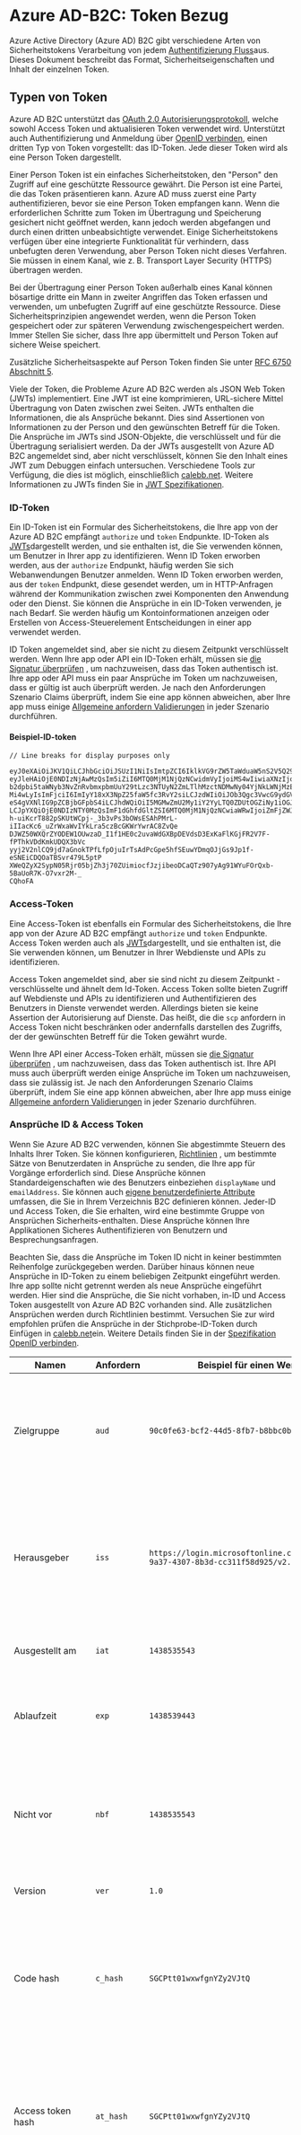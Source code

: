<properties
    pageTitle="Azure-Active Directory B2C | Microsoft Azure"
    description="Die Typen von Token in der Azure-Active Directory B2C ausgestellt."
    services="active-directory-b2c"
    documentationCenter=""
    authors="dstrockis"
    manager="mbaldwin"
    editor=""/>

<tags
    ms.service="active-directory-b2c"
    ms.workload="identity"
    ms.tgt_pltfrm="na"
    ms.devlang="na"
    ms.topic="article"
    ms.date="07/22/2016"
    ms.author="dastrock"/>


# <a name="azure-ad-b2c-token-reference"></a>Azure AD-B2C: Token Bezug

Azure Active Directory (Azure AD) B2C gibt verschiedene Arten von Sicherheitstokens Verarbeitung von jedem [Authentifizierung Fluss](active-directory-b2c-apps.md)aus. Dieses Dokument beschreibt das Format, Sicherheitseigenschaften und Inhalt der einzelnen Token.

## <a name="types-of-tokens"></a>Typen von Token

Azure AD B2C unterstützt das [OAuth 2.0 Autorisierungsprotokoll](active-directory-b2c-reference-protocols.md), welche sowohl Access Token und aktualisieren Token verwendet wird. Unterstützt auch Authentifizierung und Anmeldung über [OpenID verbinden](active-directory-b2c-reference-protocols.md), einen dritten Typ von Token vorgestellt: das ID-Token. Jede dieser Token wird als eine Person Token dargestellt.

Einer Person Token ist ein einfaches Sicherheitstoken, den "Person" den Zugriff auf eine geschützte Ressource gewährt. Die Person ist eine Partei, die das Token präsentieren kann. Azure AD muss zuerst eine Party authentifizieren, bevor sie eine Person Token empfangen kann. Wenn die erforderlichen Schritte zum Token im Übertragung und Speicherung gesichert nicht geöffnet werden, kann jedoch werden abgefangen und durch einen dritten unbeabsichtigte verwendet. Einige Sicherheitstokens verfügen über eine integrierte Funktionalität für verhindern, dass unbefugten deren Verwendung, aber Person Token nicht dieses Verfahren. Sie müssen in einem Kanal, wie z. B. Transport Layer Security (HTTPS) übertragen werden.

Bei der Übertragung einer Person Token außerhalb eines Kanal können bösartige dritte ein Mann in zweiter Angriffen das Token erfassen und verwenden, um unbefugten Zugriff auf eine geschützte Ressource. Diese Sicherheitsprinzipien angewendet werden, wenn die Person Token gespeichert oder zur späteren Verwendung zwischengespeichert werden. Immer Stellen Sie sicher, dass Ihre app übermittelt und Person Token auf sichere Weise speichert.

Zusätzliche Sicherheitsaspekte auf Person Token finden Sie unter [RFC 6750 Abschnitt 5](http://tools.ietf.org/html/rfc6750).

Viele der Token, die Probleme Azure AD B2C werden als JSON Web Token (JWTs) implementiert. Eine JWT ist eine komprimieren, URL-sichere Mittel Übertragung von Daten zwischen zwei Seiten. JWTs enthalten die Informationen, die als Ansprüche bekannt. Dies sind Assertionen von Informationen zu der Person und den gewünschten Betreff für die Token. Die Ansprüche im JWTs sind JSON-Objekte, die verschlüsselt und für die Übertragung serialisiert werden. Da der JWTs ausgestellt von Azure AD B2C angemeldet sind, aber nicht verschlüsselt, können Sie den Inhalt eines JWT zum Debuggen einfach untersuchen. Verschiedene Tools zur Verfügung, die dies ist möglich, einschließlich [calebb.net](http://calebb.net). Weitere Informationen zu JWTs finden Sie in [JWT Spezifikationen](http://self-issued.info/docs/draft-ietf-oauth-json-web-token.html).

### <a name="id-tokens"></a>ID-Token

Ein ID-Token ist ein Formular des Sicherheitstokens, die Ihre app von der Azure AD B2C empfängt `authorize` und `token` Endpunkte. ID-Token als [JWTs](#types-of-tokens)dargestellt werden, und sie enthalten ist, die Sie verwenden können, um Benutzer in Ihrer app zu identifizieren. Wenn ID Token erworben werden, aus der `authorize` Endpunkt, häufig werden Sie sich Webanwendungen Benutzer anmelden. Wenn ID Token erworben werden, aus der `token` Endpunkt, diese gesendet werden, um in HTTP-Anfragen während der Kommunikation zwischen zwei Komponenten den Anwendung oder den Dienst. Sie können die Ansprüche in ein ID-Token verwenden, je nach Bedarf. Sie werden häufig um Kontoinformationen anzeigen oder Erstellen von Access-Steuerelement Entscheidungen in einer app verwendet werden.  

ID Token angemeldet sind, aber sie nicht zu diesem Zeitpunkt verschlüsselt werden. Wenn Ihre app oder API ein ID-Token erhält, müssen sie [die Signatur überprüfen](#token-validation) , um nachzuweisen, dass das Token authentisch ist. Ihre app oder API muss ein paar Ansprüche im Token um nachzuweisen, dass er gültig ist auch überprüft werden. Je nach den Anforderungen Szenario Claims überprüft, indem Sie eine app können abweichen, aber Ihre app muss einige [Allgemeine anfordern Validierungen](#token-validation) in jeder Szenario durchführen.

#### <a name="sample-id-token"></a>Beispiel-ID-token
```
// Line breaks for display purposes only

eyJ0eXAiOiJKV1QiLCJhbGciOiJSUzI1NiIsImtpZCI6IklkVG9rZW5TaWduaW5nS2V5Q29udGFpbmVyIn0.
eyJleHAiOjE0NDIzNjAwMzQsIm5iZiI6MTQ0MjM1NjQzNCwidmVyIjoiMS4wIiwiaXNzIjoiaHR0cHM6Ly9s
b2dpbi5taWNyb3NvZnRvbmxpbmUuY29tLzc3NTUyN2ZmLTlhMzctNDMwNy04YjNkLWNjMzExZjU4ZDkyNS92
Mi4wLyIsImFjciI6ImIyY18xX3NpZ25faW5fc3RvY2siLCJzdWIiOiJOb3Qgc3VwcG9ydGVkIGN1cnJlbnRs
eS4gVXNlIG9pZCBjbGFpbS4iLCJhdWQiOiI5MGMwZmU2My1iY2YyLTQ0ZDUtOGZiNy1iOGJiYzBiMjlkYzYi
LCJpYXQiOjE0NDIzNTY0MzQsImF1dGhfdGltZSI6MTQ0MjM1NjQzNCwiaWRwIjoiZmFjZWJvb2suY29tIn0.
h-uiKcrT882pSKUtWCpj-_3b3vPs3bOWsESAhPMrL-iIIacKc6_uZrWxaWvIYkLra5czBcGKWrYwrAC8ZvQe
DJWZ50WXQrZYODEW1OUwzaD_I1f1HE0c2uvaWdGXBpDEVdsD3ExKaFlKGjFR2V7F-fPThkVDdKmkUDQX3bVc
yyj2V2nlCQ9jd7aGnokTPfLfpOjuIrTsAdPcGpe5hfSEuwYDmqOJjGs9Jp1f-eSNEiCDQOaTBSvr479L5ptP
XWeQZyX2SypN05Rjr05bjZh3j70ZUimiocfJzjibeoDCaQTz907yAg91WYuFOrQxb-5BaUoR7K-O7vxr2M-_
CQhoFA

```

### <a name="access-tokens"></a>Access-Token

Eine Access-Token ist ebenfalls ein Formular des Sicherheitstokens, die Ihre app von der Azure AD B2C empfängt `authorize` und `token` Endpunkte. Access Token werden auch als [JWTs](#types-of-tokens)dargestellt, und sie enthalten ist, die Sie verwenden können, um Benutzer in Ihrer Webdienste und APIs zu identifizieren.

Access Token angemeldet sind, aber sie sind nicht zu diesem Zeitpunkt - verschlüsselte und ähnelt dem Id-Token.  Access Token sollte bieten Zugriff auf Webdienste und APIs zu identifizieren und Authentifizieren des Benutzers in Dienste verwendet werden.  Allerdings bieten sie keine Assertion der Autorisierung auf Dienste.  Das heißt, die die `scp` anfordern in Access Token nicht beschränken oder andernfalls darstellen des Zugriffs, der der gewünschten Betreff für die Token gewährt wurde.

Wenn Ihre API einer Access-Token erhält, müssen sie [die Signatur überprüfen](#token-validation) , um nachzuweisen, dass das Token authentisch ist. Ihre API muss auch überprüft werden einige Ansprüche im Token um nachzuweisen, dass sie zulässig ist. Je nach den Anforderungen Szenario Claims überprüft, indem Sie eine app können abweichen, aber Ihre app muss einige [Allgemeine anfordern Validierungen](#token-validation) in jeder Szenario durchführen.

### <a name="claims-in-id--access-tokens"></a>Ansprüche ID & Access Token

Wenn Sie Azure AD B2C verwenden, können Sie abgestimmte Steuern des Inhalts Ihrer Token. Sie können konfigurieren, [Richtlinien](active-directory-b2c-reference-policies.md) , um bestimmte Sätze von Benutzerdaten in Ansprüche zu senden, die Ihre app für Vorgänge erforderlich sind. Diese Ansprüche können Standardeigenschaften wie des Benutzers einbeziehen `displayName` und `emailAddress`. Sie können auch [eigene benutzerdefinierte Attribute](active-directory-b2c-reference-custom-attr.md) umfassen, die Sie in Ihrem Verzeichnis B2C definieren können. Jeder-ID und Access Token, die Sie erhalten, wird eine bestimmte Gruppe von Ansprüchen Sicherheits-enthalten. Diese Ansprüche können Ihre Applikationen Sicheres Authentifizieren von Benutzern und Besprechungsanfragen.

Beachten Sie, dass die Ansprüche im Token ID nicht in keiner bestimmten Reihenfolge zurückgegeben werden. Darüber hinaus können neue Ansprüche in ID-Token zu einem beliebigen Zeitpunkt eingeführt werden. Ihre app sollte nicht getrennt werden als neue Ansprüche eingeführt werden. Hier sind die Ansprüche, die Sie nicht vorhaben, in-ID und Access Token ausgestellt von Azure AD B2C vorhanden sind. Alle zusätzlichen Ansprüchen werden durch Richtlinien bestimmt. Versuchen Sie zur wird empfohlen prüfen die Ansprüche in der Stichprobe-ID-Token durch Einfügen in [calebb.net](http://calebb.net)ein. Weitere Details finden Sie in der [Spezifikation OpenID verbinden](http://openid.net/specs/openid-connect-core-1_0.html).

| Namen | Anfordern | Beispiel für einen Wert | Beschreibung |
| ----------------------- | ------------------------------- | ------------ | --------------------------------- |
| Zielgruppe | `aud` | `90c0fe63-bcf2-44d5-8fb7-b8bbc0b29dc6` | Ein Publikum Anspruch identifiziert den Empfänger, der das Token. Für Azure AD B2C ist das Publikum Ihre app ID der Anwendung, wie Ihre app im app-Registrierung Portal zugewiesen. Ihre app sollte dieser Wert überprüfen und das Token ablehnen, wenn es nicht übereinstimmt. |
| Herausgeber | `iss` | `https://login.microsoftonline.com/775527ff-9a37-4307-8b3d-cc311f58d925/v2.0/` | Dieser Anspruch identifiziert den Security token Service (STS), der erstellt und das Token zurückgibt. Er gibt außerdem Azure AD-Verzeichnis, in dem der Benutzer authentifiziert wurde. Ihre app sollte der Herausgeber anfordern, um sicherzustellen, dass das Token den Endpunkt Version 2.0 stammen überprüfen. |
| Ausgestellt am | `iat` | `1438535543` | Dieses Argument ist die Uhrzeit, an der das Token Epoche Zeitpunkt dargestellt ausgestellt wurde. |
| Ablaufzeit | `exp` | `1438539443` | Das Ablaufdatum Mal anfordern die Zeit wird, das Token ungültig, wird, dargestellt in Epoche Zeit. Überprüfen Sie die Gültigkeit der token Lebensdauer sollte Ihre app dieser Anspruch verwenden.  |
| Nicht vor | `nbf` | `1438535543` | Dieses Argument ist die Uhrzeit, zu der wird das Token gültig, Epoche Zeitpunkt dargestellt. Dies ist normalerweise der gleiche wie die Zeit, die das Token ausgestellt wurde. Überprüfen Sie die Gültigkeit der token Lebensdauer sollte Ihre app dieser Anspruch verwenden.  |
| Version | `ver` | `1.0` | Dies ist die Version von der Token-ID durch Azure AD definiert. |
| Code hash | `c_hash` | `SGCPtt01wxwfgnYZy2VJtQ` | Nur, wenn das Token zusammen mit einer OAuth 2.0 Autorisierungscode ausgegeben wird, ist in ein ID-Token Hashfunktion Code enthalten. Ein Hash Code kann verwendet werden, die Echtheit eines Autorisierungscodes überprüft. Finden Sie in der [Spezifikation OpenID verbinden](http://openid.net/specs/openid-connect-core-1_0.html) für weitere Details zum Ausführen dieser Überprüfung. |
| Access token hash | `at_hash` | `SGCPtt01wxwfgnYZy2VJtQ` | Ein token Access-Hash ist Bestandteil einer Token-ID nur, wenn das Token in Verbindung mit einer Access-Token OAuth 2.0 ausgegeben wird. Ein token Access-Hash kann verwendet werden, die Echtheit von einer Access-Token überprüft. Finden Sie in der [Spezifikation OpenID verbinden](http://openid.net/specs/openid-connect-core-1_0.html) für weitere Details zum Ausführen dieser Überprüfung. |
| Nonce | `nonce` | `12345` | Eine Nonce ist eine Strategie verwendet, um die Wiedergabe token Angriffen zu verringern. Ihre app kann in einer Anforderung Autorisierung Nonce angeben, indem Sie mit der `nonce` Abfrage Parameter. Der Wert in der Besprechungsanfrage werden unverändert ausgegeben werden die `nonce` der ein ID-Token beanspruchen. Dadurch wird die app, überprüfen Sie, ob den Wert mit dem Wert der Anforderung angegebenen das des app Sitzung mit einem gegebenen ID Token verknüpft. Ihre app sollten diese Validierung während der ID token Validierung durchführen. |
| Betreff | `sub` | `Not supported currently. Use oid claim.` | Hierbei handelt es sich um eine Tilgungsanteile darüber, welche das Token Informationen, wie z. B. der Benutzer der app bestätigt. Dieser Wert ist unveränderlich und kann nicht erneut zugewiesen oder wiederverwendet werden. Hiermit können Sie Autorisierung Prüfungen ausführen sicheres, z. B., wenn das Token Zugriff auf eine Ressource verwendet wird. In der Azure AD B2C ist der Betreff Anspruch jedoch noch nicht implementiert. Sie sollten Ihre Richtlinien zum Einschließen der Objekt-ID konfigurieren `oid` beanspruchen und deren Wert zu identifizieren der Benutzer, anstatt den Betreff Anspruch für die Autorisierung verwenden. |
| Referenz für die Authentifizierung Kontext | `acr` | `b2c_1_sign_in` | Dies ist der Name der Richtlinie, die verwendet wurde, um das ID-Token zu erfassen.  |
| Zeitpunkt der Authentifizierung | `auth_time` | `1438535543` | Dieses Argument ist die Zeit, eine letzten eingegebenen Benutzeranmeldeinformationen, dargestellt, Epoche Zeitpunkt. |


### <a name="refresh-tokens"></a>Aktualisieren von Token

Aktualisieren von Token sind Sicherheitstoken, mit denen Ihre app neue ID Token erfassen und Token in einen Fluss OAuth 2.0 zugreifen kann. Sie können Ihre app langfristiges Zugriff auf Ressourcen für Benutzer bereitstellen, ohne dass Interaktion mit diesen Benutzer.

Erhalten eine Aktualisierung token Reaktion token Ihre app muss Anfordern der `offline_acesss` Bereich. Weitere Informationen zu den `offline_access` Bereich, schlagen Sie in den [Azure AD B2C Protokoll Bezug](active-directory-b2c-reference-protocols.md).

Aktualisieren von Token sind, und ist immer, zu Ihrer Anwendung vollständig undurchsichtig. Sie können werden von Azure AD ausgestellt und werden überprüft und nur von Azure AD interpretiert. Sie sind langer Lebensdauer, aber Ihre app nicht in der Annahme, die ein Token aktualisieren für einen bestimmten Zeitraum dauert geschrieben werden sollen. Aktualisieren Token können zu einem beliebigen Zeitpunkt einer Vielzahl von Gründen ungültig sein. Die einzige Möglichkeit für Ihre app wissen, ob eine Aktualisierung Token gültig ist ist für den Versuch es einlösen durch eine token Anforderung zu Azure AD.

Wenn Sie eine Aktualisierung Token für ein neues Token einlösen (und wenn Ihre app gewährt wurde die `offline_access` Umfang), erhalten Sie ein neues aktualisieren Token in der Antwort token. Speichern Sie das Token neu ausgestellt aktualisieren. Sie sollten das Aktualisierung Token ersetzen, die, das Sie zuvor in die Anfrage verwendet haben. Dies sorgt dafür, dass Ihre Token aktualisieren gültiger so lange bleiben.

## <a name="token-validation"></a>Token Überprüfung

Um ein Token zu überprüfen, sollten Ihre app sowohl die Signatur und allen Ansprüchen für das Token.

Viele open-Source-Bibliotheken, die zur Überprüfung JWTs, abhängig von Ihrer bevorzugten Sprache verfügbar sind. Es empfiehlt sich, dass Sie probieren Sie diese Optionen, statt eine eigene Überprüfungslogik implementieren. Die Informationen in diesem Handbuch helfen Sie erfahren, wie diese Bibliotheken ordnungsgemäß zu verwenden.

### <a name="validate-the-signature"></a>Überprüfen Sie die Signatur
Eine JWT enthält drei Segmente getrennt durch die `.` Zeichen. Der erste Abschnitt ist der **Kopfzeile**, die zweite ist der **Textkörper**und der dritte ist die **Signatur**. Die Echtheit der das Token überprüft, dass sie Ihre app vertrauenswürdig sein kann, kann das Segment Signatur verwendet werden.

Azure AD B2C Token sind mithilfe von Industriestandard Asymmetrische Verschlüsselungsalgorithmen, wie z. B. RSA 256 angemeldet. Die Kopfzeile der das Token enthält Informationen über die Taste und die Verschlüsselung-Methode verwendet, um das Token melden Sie sich an:

```
{
        "typ": "JWT",
        "alg": "RS256",
        "kid": "GvnPApfWMdLRi8PDmisFn7bprKg"
}
```

Die `alg` anfordern zeigt an, den Algorithmus, der sich das Token verwendet wurde. Die `kid` anfordern zeigt den bestimmten öffentlichen Schlüssel, der sich das Token verwendet wurde.

Bei einem beliebigen Zeitpunkt möglicherweise Azure AD ein Token mithilfe eines eine bestimmte Gruppe von Paare aus öffentlichen und dem privaten Schlüsseln signieren. Azure AD dreht die Menge der Schlüssel in regelmäßigen Abständen, damit Ihre app geschrieben werden sollen, die wichtigsten Änderungen automatisch zu behandeln. Angemessene Häufigkeit zum nach Updates suchen auf die öffentlichen Schlüssel Azure AD untersuchten ist alle 24 Stunden.

Azure AD B2C weist einen Metadaten-Endpunkt OpenID verbinden. Dadurch wird die apps Informationen Azure AD B2C zur Laufzeit abgerufen werden sollen. Diese Informationen umfassen Endpunkte, token Inhalt und Token Schlüssel signieren. Ihr B2C-Verzeichnis enthält ein JSON-Metadaten-Dokument für jede Richtlinie. Angenommen, die Metadatendokument für die `b2c_1_sign_in` Richtlinie in der `fabrikamb2c.onmicrosoft.com` befindet sich unter:

```
https://login.microsoftonline.com/fabrikamb2c.onmicrosoft.com/v2.0/.well-known/openid-configuration?p=b2c_1_sign_in
```

`fabrikamb2c.onmicrosoft.com`wird verwendet, um die Benutzerauthentifizierung B2C Verzeichnis und `b2c_1_sign_in` ist die Richtlinie verwendet, um das Token zu erfassen. Um festzustellen, welche Richtlinie verwendet wurde, um ein Token melden (und wo die Metadaten abgerufen werden sollen), stehen Ihnen zwei Optionen zur Verfügung. Zunächst ist der Richtlinienname enthalten, der `acr` im Token beanspruchen. Sie können Ansprüche aus dem Hauptteil der JWT analysieren, indem Base 64 Textkörper decodieren und aus diesen JSON-Zeichenfolge, die sich ergibt. Die `acr` anfordern, werden die Namen der Richtlinie, die verwendet wurde, um die auszustellen.  Eine andere Möglichkeit besteht darin, die Richtlinie in den Wert von Codieren der `state` Parameter, wenn Sie die Anforderung und Entschlüsseln klicken Sie dann darauf, um zu bestimmen, welche Richtlinie verwendet wurde. Beide Methoden ist gültig.

Das Metadatendokument ist ein JSON-Objekt, das mehrere Textstellen hilfreiche Informationen enthält. Hierzu gehören die Position der Endpunkte zum Ausführen von OpenID verbinden Authentifizierung erforderlich ist. Sie auch umfassen `jwks_uri`, wodurch des Orts für die Menge der öffentlichen Schlüssel erhält werden verwendet, um Token zu melden. Die Position hier bereitgestellt, aber es empfiehlt sich, den Speicherort dynamisch abrufen, indem Sie mithilfe der Metadaten des Dokuments und Analysieren `jwks_uri`:

```
https://login.microsoftonline.com/fabrikamb2c.onmicrosoft.com/discovery/v2.0/keys?p=b2c_1_sign_in
```

Das JSON-Dokument am diese URL enthält alle öffentlichen wichtige Informationen zu einem bestimmten Zeitpunkt verwendet. Können Sie Ihre app der `kid` beanspruchen in der Kopfzeile JWT öffentlichen Schlüssel in das JSON-Dokument auswählen, die sich ein bestimmtes Token verwendet wird. Sie können die Überprüfung der Signatur klicken Sie dann mit den richtigen öffentlichen Schlüssel und die angegebene Algorithmus ausführen.

Eine Beschreibung, wie die Validierung der Signatur ist außerhalb des Gültigkeitsbereichs dieses Dokuments. Viele open-Source-Bibliotheken stehen dabei helfen, wenn Sie es benötigen.

### <a name="validate-the-claims"></a>Überprüfen der Ansprüche
Wenn Ihre app oder API ein ID-Token erhält, sollten sie auch mehrere Prüfungen gegen die Ansprüche im Token ID durchführen. Diese enthalten, aber es besteht keine Beschränkung auf:

- Die **Zielgruppe** anfordern: Dadurch wird sichergestellt, dass das ID-Token vorgesehen wurde, zu Ihrer Anwendung gegeben werden soll.
- Die Ansprüche **nicht vor dem** und die **Uhrzeit Ablauf** : Diese Stellen Sie sicher, dass das ID-Token nicht abgelaufen ist.
- Der **Herausgeber** anfordern: Dadurch wird sichergestellt, dass das Token zu Ihrer Anwendung von Azure AD ausgestellt wurde.
- Die **Nonce**: Dies ist eine Strategie für die Wiedergabe token-Angriffen.

Eine vollständige Liste der Validierungen, die Ihre app durchgeführt werden soll, finden Sie die [Spezifikation OpenID verbinden](https://openid.net). Details zu den erwarteten Werten für diese Ansprüche sind im vorherigen [Abschnitt token](#types-of-tokens)enthalten.  

## <a name="token-lifetimes"></a>Token Lebensdauer

Die folgenden token Lebensdauer werden bereitgestellt, um Ihre Kenntnisse zu erweitern. Sie können Ihnen helfen, beim Entwickeln und Debuggen von apps. Beachten Sie, dass Ihre apps nicht zu erwarten eine der folgenden Lebensdauer konstant bleiben geschrieben werden sollen. Sie können und ändern.  Sie können weitere Informationen über die Anpassung der token Gültigkeitsdauer in Azure AD B2C [hier](active-directory-b2c-token-session-sso.md).

| Token | Lebensdauer | Beschreibung |
| ----------------------- | ------------------------------- | ------------ |
| ID-Token | Eine Stunde | ID Token sind für eine Stunde in der Regel gültig. Diese Lebensdauer können Web app verwalten einen eigenen Sitzungen-Benutzer (empfohlen). Sie können auch eine andere Sitzung Lebensdauer auswählen. Wenn Ihre app eine neue ID token abrufen muss, muss sie einfach eine neue Anforderung Anmeldung an Azure AD vornehmen. Wenn ein Benutzer eine gültige Browsersitzung mit Azure AD-verfügt, kann diesen Benutzer nicht erforderlich ist Anmeldeinformationen erneut eingeben. |
| Aktualisieren von Token | Bis zu 14 Tage | Ein einzelnes aktualisieren Token ist für maximal 14 Tage gültig. Jedoch möglicherweise ein Token aktualisieren, zu einem beliebigen Zeitpunkt eine Reihe von Gründen ungültig. Ihre app sollte weiterhin versuchen, eine Aktualisierung Token verwenden, bis die Anforderung fehlschlägt, oder die app das Aktualisieren Token durch ein neues ersetzt.  Ein Token aktualisieren kann auch ungültig, wenn der Benutzer letzten Anmeldeinformationen eingegeben ist 90 Tage verstrichen. |
| Autorisierungscodes | Fünf Minuten | Autorisierungscodes werden absichtlich kurzlebige. Sie sollten sofort eingelöst werden für Access Token, Token ID oder Token aktualisieren, wenn sie empfangen werden. |
